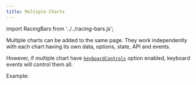 ```yaml
---
title: Multiple Charts
---
```


import RacingBars from '../../racing-bars.js';

Multiple charts can be added to the same page.
They work independently with each chart having its own data, options, state, API and events.

However, if multiple chart have [`keyboardControls`](../documentation/options.md#keyboardcontrols) option enabled,
keyboard events will control them all.

Example:

<div className="gallery">
  <RacingBars
    dataUrl="/data/population.csv"
    dataType="csv"
    title="Chart 1"
    labelsPosition="outside"
    keyboardControls={true}
    mouseControls={true}
  />
</div>

<div className="gallery">
  <RacingBars
    dataUrl="/data/population.csv"
    dataType="csv"
    title="Chart 2"
    showGroups={true}
    labelsPosition="inside"
    keyboardControls={true}
    mouseControls={true}
  />
</div>

<div className="gallery">
  <RacingBars
    dataUrl="/data/population.csv"
    dataType="csv"
    title="Chart 3"
    theme="dark"
    keyboardControls={true}
    mouseControls={true}
  />
</div>
